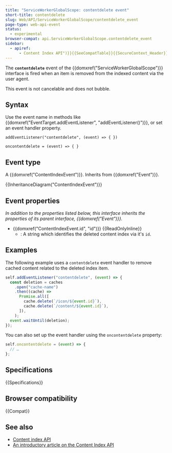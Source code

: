 ```yaml
---
title: "ServiceWorkerGlobalScope: contentdelete event"
short-title: contentdelete
slug: Web/API/ServiceWorkerGlobalScope/contentdelete_event
page-type: web-api-event
status:
  - experimental
browser-compat: api.ServiceWorkerGlobalScope.contentdelete_event
sidebar:
  - apiref:
      - Content Index API")}}{{SeeCompatTable}}{{SecureContext_Header}}{{AvailableInWorkers("service
---
```


The **`contentdelete`** event of the {{domxref("ServiceWorkerGlobalScope")}} interface is fired when an item is removed from the indexed content via the user agent.

This event is not cancelable and does not bubble.

## Syntax

Use the event name in methods like {{domxref("EventTarget.addEventListener", "addEventListener()")}}, or set an event handler property.

```js-nolint
addEventListener("contentdelete", (event) => { })

oncontentdelete = (event) => { }
```

## Event type

A {{domxref("ContentIndexEvent")}}. Inherits from {{domxref("Event")}}.

{{InheritanceDiagram("ContentIndexEvent")}}

## Event properties

_In addition to the properties listed below, this interface inherits the properties of its parent interface, {{domxref("Event")}}._

- {{domxref("ContentIndexEvent.id", "id")}} {{ReadOnlyInline}}
  - : A string which identifies the deleted content index via it's `id`.

## Examples

The following example uses a `contentdelete` event handler to remove cached content related to the deleted index item.

```js
self.addEventListener("contentdelete", (event) => {
  const deletion = caches
    .open("cache-name")
    .then((cache) =>
      Promise.all([
        cache.delete(`/icon/${event.id}`),
        cache.delete(`/content/${event.id}`),
      ]),
    );
  event.waitUntil(deletion);
});
```

You can also set up the event handler using the `oncontentdelete` property:

```js
self.oncontentdelete = (event) => {
  // …
};
```

## Specifications

{{Specifications}}

## Browser compatibility

{{Compat}}

## See also

- [Content index API](/en-US/docs/Web/API/Content_Index_API)
- [An introductory article on the Content Index API](https://developer.chrome.com/docs/capabilities/web-apis/content-indexing-api)
